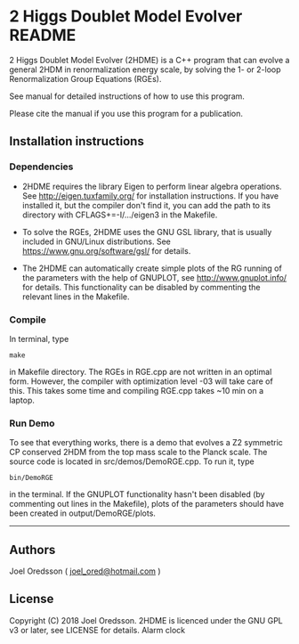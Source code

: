 # 2 Higgs Doublet Model Evolver README

2 Higgs Doublet Model Evolver (2HDME) is a C++ program that can evolve a general
2HDM in renormalization energy scale, by solving the 1- or 2-loop 
Renormalization Group Equations (RGEs).

See manual for detailed instructions of how to use this program.

Please cite the manual if you use this program for a publication.

## Installation instructions

### Dependencies 

* 2HDME requires the library Eigen to perform linear algebra operations.
See http://eigen.tuxfamily.org/ for installation instructions.
If you have installed it, but the compiler don't find it, you can add the path
to its directory with 
  CFLAGS+=-I/.../eigen3 
in the Makefile.

* To solve the RGEs, 2HDME uses the GNU GSL library, that is usually included in
GNU/Linux distributions. See https://www.gnu.org/software/gsl/ for details.

* The 2HDME can automatically create simple plots of the RG running of the 
parameters with the help of GNUPLOT, see http://www.gnuplot.info/ for details.
This functionality can be disabled by commenting the relevant lines in the 
Makefile.

### Compile

In terminal, type
```
make
```
in Makefile directory. The RGEs in RGE.cpp are not written in an 
optimal form. However, the compiler with optimization level -03 will take care
of this. This takes some time and compiling RGE.cpp takes ~10 min on a laptop.

### Run Demo

To see that everything works, there is a demo that evolves a Z2 symmetric CP 
conserved 2HDM from the top mass scale to the Planck scale. The source code is located in src/demos/DemoRGE.cpp.
To run it, type
```
bin/DemoRGE
```
in the terminal.
If the GNUPLOT functionality hasn't been disabled (by commenting out lines in
the Makefile), plots of the parameters should have been created in 
output/DemoRGE/plots.

********************************************************************************

## Authors

Joel Oredsson ( joel_ored@hotmail.com )

## License

Copyright (C) 2018 Joel Oredsson.
2HDME is licenced under the GNU GPL v3 or later, see LICENSE for details.
Alarm clock



